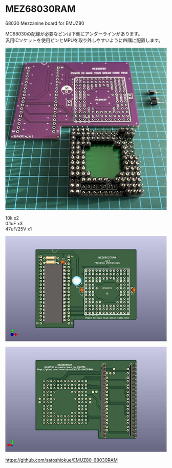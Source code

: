 # MEZ68030RAM
68030 Mezzanine board for EMUZ80

MC68030の配線が必要なピンは下側にアンダーラインがあります。  
汎用ICソケットを使用ピンとMPUを取り外しやすいように四隅に配置します。  

![MEZ68030 PCB TOP](https://github.com/satoshiokue/MEZ68030/blob/main/MEZ68030_socket.jpg)
 
10k x2  
0.1uF x3  
47uF/25V x1  

![MEZ68030RAM PCB TOP](https://github.com/satoshiokue/MEZ68030RAM/blob/main/MEZ68030RAM_top.jpg)  

![MEZ68030RAM PCB BOTTOM](https://github.com/satoshiokue/MEZ68030RAM/blob/main/MEZ68030RAM_bottom.jpg)  

https://github.com/satoshiokue/EMUZ80-68030RAM
